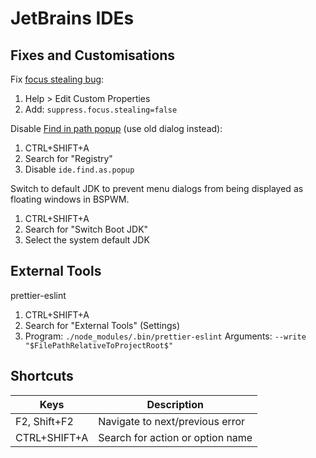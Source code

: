 # JetBrains IDEs

## Fixes and Customisations

Fix [focus stealing bug](https://github.com/baskerville/bspwm/issues/841):

1. Help > Edit Custom Properties
1. Add: `suppress.focus.stealing=false`

Disable [Find in path popup](https://www.jetbrains.com/help/idea/2017.1/find-and-replace-in-path.html) (use old dialog instead):

1. CTRL+SHIFT+A
1. Search for "Registry"
1. Disable `ide.find.as.popup`

Switch to default JDK to prevent menu dialogs from being displayed as floating windows in BSPWM.

1. CTRL+SHIFT+A
1. Search for "Switch Boot JDK"
1. Select the system default JDK

## External Tools

prettier-eslint

1. CTRL+SHIFT+A
1. Search for "External Tools" (Settings)
1. Program: `./node_modules/.bin/prettier-eslint` Arguments: `--write "$FilePathRelativeToProjectRoot$"`

## Shortcuts

Keys | Description
--- | ---
F2, Shift+F2 | Navigate to next/previous error
CTRL+SHIFT+A | Search for action or option name
